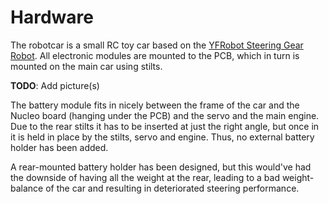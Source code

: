# Hardware
The robotcar is a small RC toy car based on the [YFRobot Steering Gear Robot](https://yfrobot.com/collections/robot-kits/products/steering-gear-robot).
All electronic modules are mounted to the PCB, which in turn is mounted on the main car using stilts.

**TODO**: Add picture(s)

The battery module fits in nicely between the frame of the car and the Nucleo board (hanging under the PCB) and the servo
and the main engine. Due to the rear stilts it has to be inserted at just the right angle, but once in it is held in place
by the stilts, servo and engine. Thus, no external battery holder has been added.

A rear-mounted battery holder has been designed, but this would've had the downside of having all the weight at the rear,
leading to a bad weight-balance of the car and resulting in deteriorated steering performance.
